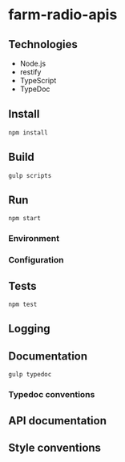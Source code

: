 # farm-radio-apis

## Technologies

* Node.js
* restify
* TypeScript
* TypeDoc

## Install

```
npm install
```

## Build

```
gulp scripts
```

## Run

```
npm start
```

### Environment

### Configuration

## Tests

```
npm test
```

## Logging

## Documentation

```
gulp typedoc
```

### Typedoc conventions

## API documentation

## Style conventions

